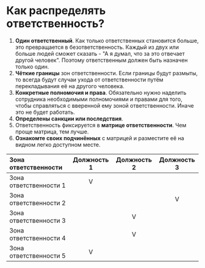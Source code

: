 # Как распределять ответственность?
1. **Один ответственный**. Как только ответственных становится больше, это превращается в безответственность. Каждый из двух или больше людей сможет сказать - "А я думал, что за это отвечает другой человек". Поэтому ответственным должен быть назначен только один.
2. **Чёткие границы** зон ответственности. Если границы будут размыты, то всегда будут случаи ухода от ответственности путём перекладывания её на другого человека.
3. **Конкретные полномочия и права**. Обязательно нужно наделить сотрудника необходимыми полномочиями и правами для того, чтобы справляться с вверенной ему зоной ответственности. Иначе это не будет работать.
4. **Определены санкции или последствия**.
5. Ответственность фиксируется в **матрице ответственности**. Чем проще матрица, тем лучше.
6. **Ознакомте своих подчинённых** с матрицей и разместите её на видном легко доступном месте.

| Зона ответственности   | Должность 1 | Должность 2 | Должность 3 |
|:---------------------- |:-----------:|:-----------:|:-----------:|
| Зона ответственности 1 |      V      |             |             |
| Зона ответственности 2 |             |             |      V      |
| Зона ответственности 3 |             |      V      |             |
| Зона ответственности 4 |             |      V      |             |
| Зона ответственности 5 |      V      |             |             |
